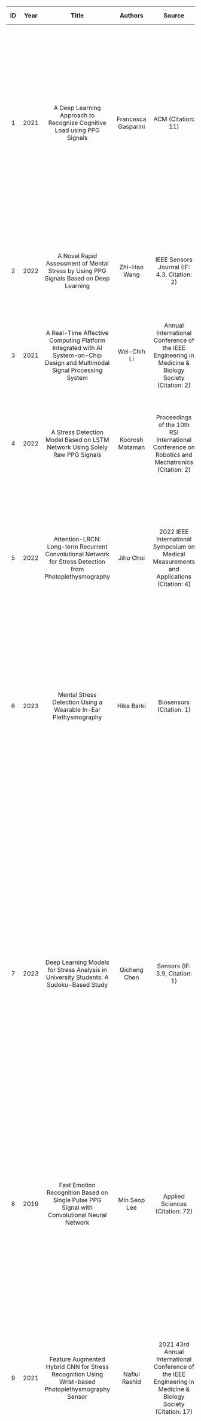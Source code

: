 | ID | Year |                                                           Title                                                           |       Authors       |                                                                     Source                                                                     |                                    Signals                                   |                                                               Tasks                                                               |          Methods         |           Training Strategy          |                                                                                                                                                                                                                                                              Results                                                                                                                                                                                                                                                              |                                            Data                                           |
|:--:|:----:|:-------------------------------------------------------------------------------------------------------------------------:|:-------------------:|:----------------------------------------------------------------------------------------------------------------------------------------------:|:----------------------------------------------------------------------------:|:---------------------------------------------------------------------------------------------------------------------------------:|:------------------------:|:------------------------------------:|:---------------------------------------------------------------------------------------------------------------------------------------------------------------------------------------------------------------------------------------------------------------------------------------------------------------------------------------------------------------------------------------------------------------------------------------------------------------------------------------------------------------------------------:|:-----------------------------------------------------------------------------------------:|
|  1 | 2021 |                           A Deep Learning Approach to Recognize Cognitive Load using PPG Signals                          | Francesca Gasparini |                                              ACM                                   (Citation: 11)                                              |                                      PPG                                     |                                                      Recognize Cognitive Load                                                     |       CWT + AlexNet      |           Transfer learning          |                                                                                                                         An accuracy of 79% has been reached using the 20 deep features obtained applying the Relief Features Selection algorithm on the young adults' dataset. In the case of Elderly data, the accuracy of 75% reached by the deep features selected using the Correlation Based method.                                                                                                                         |                                            Own                                            |
|  2 | 2022 |                   A Novel Rapid Assessment of Mental Stress by Using PPG Signals Based on Deep Learning                   |     Zhi-Hao Wang    |                                        IEEE Sensors Journal                       (IF: 4.3, Citation: 2)                                       |                                      PPG                                     |                                                    Assessment of Mental Stress                                                    |         GoogLeNet        |           Transfer learning          |                                                                                                                                                                                          From the experimental results, the classification of the feature of the PPG signal (Poincaré plot) by the model is a meaningful and good result.                                                                                                                                                                                         |                                            Own                                            |
|  3 | 2021 | A Real-Time Affective Computing Platform Integrated with AI System-on-Chip Design and Multimodal Signal Processing System |     Wei-Chih Li     |                       Annual International Conference of the IEEE Engineering in Medicine & Biology Society (Citation: 2)                      |                                PPG + ECG + EEG                               |                               Emotion recognition                           ( happy, angry, and sad)                              |      CRNN(CNN+LSTM)      |                  SL                  |                                                                                                                                                                                                                  The proposed LRCN classifier reached an average accuracy of 77.41% for cross-subject validation.                                                                                                                                                                                                                 | Recorded by the professional clinical psychologists in Kaohsiung Medical University (KMU) |
|  4 | 2022 |                        A Stress Detection Model Based on LSTM Network Using Solely Raw PPG Signals                        |   Koorosh Motaman   |                        Proceedings of the 10th RSI International Conference on Robotics and Mechatronics   (Citation: 2)                       |                                      PPG                                     |                            Stress and affective recognition   (meditation, stress, amusement, baseline)                           |           LSTM           |                  SL                  |                                                                                                                                                                                    LSTM based stress detection model using only one raw PPG signal itself that reached good results which are 88.44% accuracy, 93.19% AUC and 88.05% F1-score.                                                                                                                                                                                    |                                     The WESAD dataset                                     |
|  5 | 2022 |          Attention-LRCN: Long-term Recurrent Convolutional Network for Stress Detection from Photoplethysmography         |      Jiho Choi      |                     2022 IEEE International Symposium on Medical Measurements and Applications                (Citation: 4)                    |                                      PPG                                     |                            Stress and affective recognition   (meditation, stress, amusement, baseline)                           | CRNN(CNN+LSTM+attention) |                  SL                  |                                                                                                                                                                              The proposed method achieved 97.11% and 95.47% for the accuracy and F1-score, respectively, and these metrics are 0.61% and 2.1% higher than the state-ofthe-art method.                                                                                                                                                                             |                                     The WESAD dataset                                     |
|  6 | 2023 |                              Mental Stress Detection Using a Wearable In-Ear Plethysmography                              |      Hika Barki     |                                            Biosensors                                  (Citation: 1)                                           |                                      PPG                                     |                                  Mental stress Detection               (stressed or non-stressed)                                 |         CWT + CNN        |                  SL                  |                                                                                                                                           the PPG system achieved high levels of accuracy (92.04%) and F1-score (90.8%). Furthermore, by adding white Gaussian noise to the raw PPG signals, the results were improved even more, with an accuracy of 96.02% and an F1-score of 95.24%.                                                                                                                                           |                                     The WESAD dataset                                     |
|  7 | 2023 |                   Deep Learning Models for Stress Analysis in University Students: A Sudoku-Based Study                   |     Qicheng Chen    |                                     Sensors                                          (IF: 3.9, Citation: 1)                                    |                   ECG + EEG + PPG         (ECG + EEG: best)                  |                                                    Assessment of Mental Stress                                                    |         CNN, CRNN        |                  SL                  | Notably, when subjects were presented with Sudoku-solving tasks accompanied by noisy or discordant audio, the models achieved an impressive accuracy rate of 95.13% and an F1-score of 93.72%. Additionally, when subjects engaged in Sudoku-solving activities with another individual monitoring the process, the models achieved a commendable accuracy rate of 97.76% and an F1-score of 96.67%. Finally, under comforting conditions, the models achieved an exceptional accuracy rate of 98.78% with an F1-score of 95.39%. |                                            Own                                            |
|  8 | 2019 |                Fast Emotion Recognition Based on Single Pulse PPG Signal with Convolutional Neural Network                |     Min Seop Lee    |                                           Applied Sciences                           (Citation: 72)                                            |                                      PPG                                     | Emotion recognition                             (binary classification: high or low valence and arousal)                          |            CNN           |                  SL                  |                                                                                                                                                                                             achieving the short-term emotion recognition of 1.1 s with 75.3% and 76.2% valence and arousal accuracies, respectively, on the DEAP data                                                                                                                                                                                             |                                      The DEAP Dataset                                     |
|  9 | 2021 |             Feature Augmented Hybrid CNN for Stress Recognition Using Wrist-based Photoplethysmography Sensor             |    Nafiul Rashid    | 2021 43rd Annual International Conference of the IEEE Engineering in Medicine & Biology Society                                 (Citation: 17) |                                      PPG                                     |                                                         Stress Recognition                                                        |            CNN           |                  SL                  |                                                                        For 3-class classification (Baseline vs. Stress vs. Amusement), H-CNN outperforms traditional classifiers and normal CNN by ≈5% and ≈7% accuracy, and ≈10% and ≈7% macro F1 score, respectively. For 2-class classification (Stress vs. Non-stress), H-CNN outperforms traditional classifiers and normal CNN by ≈3% and ≈5% accuracy, and ≈3% and ≈7% macro F1 score, respectively.                                                                       |                                     The WESAD dataset                                     |
| 10 | 2022 |                  Genetic Algorithm-Based Human Mental Stress Detection and Alerting in Internet of Things                 | Hatem S. A. Hamatta |                                           Computational Intelligence and Neuroscience  (Citation: 4)                                           |                EEG, PPG, and the Galvanic skin response (GSR)                |                                                      Mental Stress Detection                                                      |      CRNN(CNN+LSTM)      |                  SL                  |                                                                                                                                                                                                                                           The method in our study offers 99.9% accuracy                                                                                                                                                                                                                                           |                                      The DEAP dataset                                     |
| 11 | 2021 |                Perceived Mental Workload Classification Using Intermediate Fusion Multimodal Deep Learning                |  Tenzing C. Dolmans |                                       Frontiers in human neuroscience            (IF: 2.9, Citation: 14 )                                      | fNIRS (functional near infrared spectroscopy), GSR , PPG , eye tracking (ET) |                                                 classify perceived mental workload                                                |       FC, CNN, CRNN      |                  SL                  |                                                                                                                                                                                                                                                                 *                                                                                                                                                                                                                                                                 |                                            Own                                            |
| 12 | 2020 |                  Stress Classification Using Photoplethysmogram-Based Spatial and Frequency Domain Images                 |    Sami Elzeiny     |                                     Sensors                                          (IF: 3.9, Citation: 7)                                    |                                      PPG                                     |                                Stress classification                    (stressed and non-stressed)                               |            CNN           |                  SL                  |                                                                                                                                                                            The average classification accuracy of 99.6%, 99.9%, and 88.1%, and 99.2%, 97.4%, and 87.6% were obtained for the training set, validation set, and test set, respectively.                                                                                                                                                                            |                                     The WESAD dataset                                     |
| 13 | 2022 |                            Stress Detection Using PPG Signal and Combined Deep CNN-MLP Network                            |   Yasin Hasanpoor   |                         29th National and 7th International Iranian Conference on Biomedical Engineering (Citation: 1)                         |                                      PPG                                     |                                                      Mental Stress Detection                                                      |            CNN           |                  SL                  |                                                                                                                                                                                                  The results obtained from the proposed model indicate that stress can be detected with an accuracy of approximately 82 percent.                                                                                                                                                                                                  |                                   the UBFC-Phys dataset                                   |
| 14 | 2023 |            Weighted knowledge distillation of attention-LRCN for recognizing affective states from PPG signals            |      Jiho Choi      |                                       Expert Systems With Applications             (IF: 8.5, Citation: 0)                                      |                                      PPG                                     |                                                     Recognize affective states                                                    |     CRNN + attention     | SL + weighted knowledge distillation |                                                                                                                                                                                                                                                                 *                                                                                                                                                                                                                                                                 |                            The WESAD datase+ The KTAD  dataset                            |
